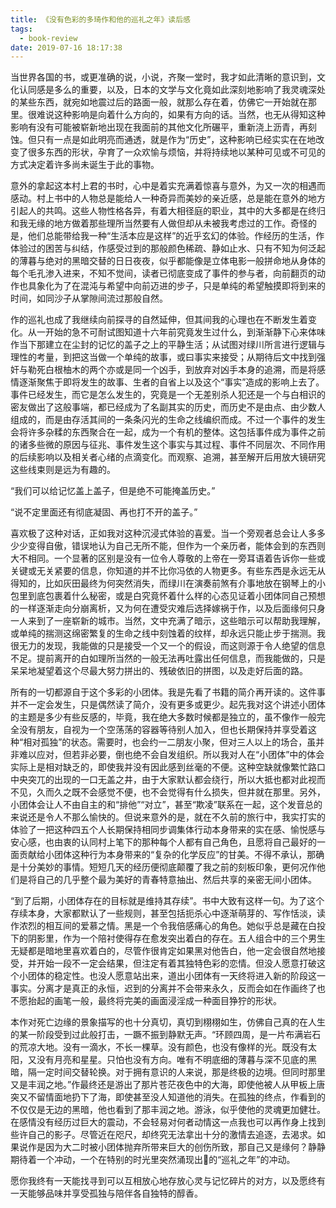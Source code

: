 ```yaml
---
title: 《没有色彩的多琦作和他的巡礼之年》读后感
tags:
  - book-review
date: 2019-07-16 18:17:38
---
```



当世界各国的书，或更准确的说，小说，齐聚一堂时，我才如此清晰的意识到，文化认同感是多么的重要，以及，日本的文学与文化竟如此深刻地影响了我灵魂深处的某些东西，就宛如地震过后的路面一般，就那么存在着，仿佛它一开始就在那里。很难说这种影响是向着什么方向的，如果有方向的话。当然，也无从得知这种影响有没有可能被崭新地出现在我面前的其他文化所碾平，重新浇上沥青，再刻蚀。但只有一点是如此明亮而通透，就是作为“历史”，这种影响已经实实在在地改变了很多东西的形状，孕育了一众欢愉与烦恼，并将持续地以某种可见或不可见的方式决定着许多尚未诞生于此的事物。

意外的拿起这本村上君的书时，心中是着实充满着惊喜与意外，为又一次的相遇而感动。村上书中的人物总是能给人一种奇异而美妙的亲近感，总是能在意外的地方引起人的共鸣。这些人物性格各异，有着大相径庭的职业，其中的大多都是在终归和我无缘的地方做着那些理所当然要有人做但却从未被我考虑过的工作。奇怪的是，他们总能带给我一种“生活本应是这样”的近乎玄幻的体验。作经历的生活，作体验过的困苦与纠结，作感受过到的那般颜色稀疏、静如止水、只有不知为何泛起的薄暮与绝对的黑暗交替的日日夜夜，似乎都能像是立体电影一般拼命地从身体的每个毛孔渗入进来，不知不觉间，读者已彻底变成了事件的参与者，向前翻页的动作也具象化为了在混沌与希望中向前迈进的步子，只是单纯的希望触摸即将到来的时间，如同沙子从掌隙间流过那般自然。

作的巡礼也成了我继续向前探寻的自然延伸，但其间我的心理也在不断发生着变化。从一开始的急不可耐试图知道十六年前究竟发生过什么，到渐渐静下心来体味作当下那建立在尘封的记忆的盖子之上的平静生活；从试图对绿川所言进行逻辑与理性的考量，到把这当做一个单纯的故事，或曰事实来接受；从期待后文中找到强奸与勒死白根柚木的两个亦或是同一个凶手，到放弃对凶手本身的追溯，而是将感情逐渐聚焦于即将发生的故事、生者的自省上以及这个“事实”造成的影响上去了。事件已经发生，而它是怎么发生的，究竟是一个无差别杀人犯还是一个与白相识的密友做出了这般事端，都已经成为了名副其实的历史，而历史不是由点、由少数人组成的，而是由存活其间的一条条闪光的生命之线编织而成。不过一个事件的发生会将许多杂糅的东西聚合在一起，成为一个有机的整体。这包括事件成为事件之前的诸多些微的原因与征兆、事件发生这个事实与其过程、事件不同层次、不同作用的后续影响以及相关者心绪的点滴变化。而观察、追溯，甚至解开后用放大镜研究这些线束则是远为有趣的。

“我们可以给记忆盖上盖子，但是绝不可能掩盖历史。”

“说不定里面还有彻底凝固、再也打不开的盖子。”

喜欢极了这种对话，正如我对这种沉浸式体验的喜爱。当一个旁观者总会让人多多少少变得自傲，错误地认为自己无所不能，但作为一个亲历者，能体会到的东西则大不相同。一个显著的区别是没有一位令人尊敬的上帝在一旁耳语着告诉你一些或关键或无关紧要的信息，你知道的并不比你冯依的人物更多。有些东西是永远无从得知的，比如灰田最终为何突然消失，而绿川在演奏前煞有介事地放在钢琴上的小包里到底包裹着什么秘密，或是白究竟怀着什么样的心态见证着小团体同自己预想的一样逐渐走向分崩离析，又为何在遭受灾难后选择嫁祸于作，以及后面缘何只身一人来到了一座崭新的城市。当然，文中充满了暗示，这些暗示可以帮助我理解，或单纯的揣测这绵密繁复的生命之线中刻蚀着的纹样，却永远只能止步于揣测。我很无力的发现，我能做的只是接受一个又一个的假设，而这则源于令人绝望的信息不足。提前离开的白如理所当然的一般无法再吐露出任何信息，而我能做的，只是呆呆地凝望着这个尽最大努力拼出的、残破依旧的拼图，以及走好后面的路。

所有的一切都源自于这个多彩的小团体。我是先看了书籍的简介再开读的。这件事并不一定会发生，只是偶然读了简介，没有更多或更少。起先我对这个讲述小团体的主题是多少有些反感的，毕竟，我在绝大多数时候都是独立的，虽不像作一般完全没有朋友，自视为一个空荡荡的容器等待别人加入，但也长期保持并享受着这种“相对孤独”的状态。需要时，也会约一二朋友小聚，但对三人以上的场合，虽并非难以应对，但若非必要，倒也绝不会自发组织。所以我对人在“小团体”中的体会实际上是相对缺乏的，即使我并没有因此感到丝毫的不便。这种空缺就像繁忙路口中央突兀的出现的一口无盖之井，由于大家默认都会绕行，所以大抵也都对此视而不见，久而久之既不会感觉不便，也不会觉得有什么损失，但井就在那里。另外，小团体会让人不由自主的和“排他”“对立”，甚至“欺凌”联系在一起，这个发音总的来说还是令人不那么愉快的。但说来意外的是，就在不久前的旅行中，我实打实的体验了一把这种四五个人长期保持相同步调集体行动本身带来的实在感、愉悦感与安心感，也由衷的认同村上笔下的那种每个人都有自己角色，且愿将自己最好的一面贡献给小团体这种行为本身带来的“复杂的化学反应”的甘美。不得不承认，那确是十分美妙的事情。短短几天的经历便彻底颠覆了我之前的刻板印象，更何况作他们是将自己的几乎整个最为美好的青春特意抽出、然后共享的亲密无间小团体。

“到了后期，小团体存在的目标就是维持其存续”。书中大致有这样一句。为了这个存续本身，大家都默认了一些规则，甚至包括扼杀心中逐渐萌芽的、写作恬淡，读作浓烈的相互间的爱慕之情。黑是一个令我倍感痛心的角色。她似乎总是藏在白投下的阴影里，作为一个陪衬使得存在愈发突出着白的存在。五人组合中的三个男生无疑都是暗地里喜欢着白的，尽管作很肯定如果黑对他告白，他一定会很自然地接受，并开始一段不一定会结果，但注定有着其独特色彩的恋情。但没人愿意打破这个小团体的稳定性。也没人愿意站出来，道出小团体有一天终将进入新的阶段这一事实。分离才是真正的永恒，迟到的分离并不会带来永久，反而会如在作画终了也不愿抬起的画笔一般，最终将完美的画面浸淫成一种面目狰狞的形状。

本作对死亡边缘的景象描写的也十分真切，真切到栩栩如生，仿佛自己真的在人生的某一阶段受到过此般打击，一蹶不振到静默无声。“环顾四周，是一片布满岩石的荒凉大地。没有一滴水，不长一棵草。没有颜色，也没有像样的光。既没有太阳，又没有月亮和星星。只怕也没有方向。唯有不明底细的薄暮与深不见底的黑暗，隔一定时间交替轮换。对于拥有意识的人来说，那是终极的边境。但同时那里又是丰润之地。”作最终还是游出了那片苍茫夜色中的大海，即使他被人从甲板上唐突又不留情面地扔下了海，即使甚至没人知道他的消失。在孤独的终点，作看到的不仅仅是无边的黑暗，他也看到了那丰润之地。游泳，似乎使他的灵魂更加健壮。在感情没有经历过巨大的震动，不会轻易对何者动情这一点我也可以再作身上找到些许自己的影子。尽管近在咫尺，却终究无法拿出十分的激情去追逐，去渴求。如果说作是因为大二时被小团体抛弃所带来巨大的创伤所致，那自己又是缘何？静静期待着一个冲动，一个在特别的时光里突然涌现出的“巡礼之年”的冲动。

愿你我终有一天能找寻到可以互相放心地存放心灵与记忆碎片的对方，以及愿终有一天能够品味并享受孤独与陪伴各自独特的醇香。